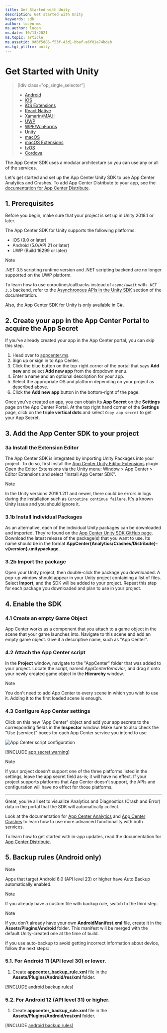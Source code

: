 ```yaml
---
title: Get Started with Unity
description: Get started with Unity
keywords: sdk
author: lucen-ms
ms.author: lucen
ms.date: 10/13/2021
ms.topic: article
ms.assetid: 9d6f5d86-f53f-43d1-bbaf-a6f01a74bdeb
ms.tgt_pltfrm: unity
---
```


# Get Started with Unity

> [!div  class="op_single_selector"]
> * [Android](android.md)
> * [iOS](ios.md)
> * [iOS Extensions](ios-extensions.md)
> * [React Native](react-native.md)
> * [Xamarin/MAUI](xamarin.md)
> * [UWP](uwp.md)
> * [WPF/WinForms](wpf-winforms.md)
> * [Unity](unity.md)
> * [macOS](macos.md)
> * [macOS Extensions](macos-extensions.md)
> * [tvOS](tvos.md)
> * [Cordova](cordova.md)

The App Center SDK uses a modular architecture so you can use any or all of the services.

Let's get started and set up the App Center Unity SDK to use App Center Analytics and Crashes. To add App Center Distribute to your app, see the [documentation for App Center Distribute](~/sdk/distribute/unity.md).

## 1. Prerequisites

Before you begin, make sure that your project is set up in Unity 2018.1 or later.

The App Center SDK for Unity supports the following platforms:

* iOS (9.0 or later)
* Android (5.0/API 21 or later)
* UWP (Build 16299 or later)

> [!NOTE]
> .NET 3.5 scripting runtime version and .NET scripting backend are no longer supported on the UWP platform.

To learn how to use coroutines/callbacks instead of `async/await` with `.NET 3.5` backend, refer to the [Asynchronous APIs in the Unity SDK](../../sdk/other-apis/unity.md) section of the documentation.

Also, the App Center SDK for Unity is only available in C#.

## 2. Create your app in the App Center Portal to acquire the App Secret

If you've already created your app in the App Center portal, you can skip this step.
1. Head over to [appcenter.ms](https://appcenter.ms).
2. Sign up or sign in to App Center.
3. Click the blue button on the top-right corner of the portal that says **Add new** and select **Add new app** from the dropdown menu.
4. Enter a name and an optional description for your app.
5. Select the appropriate OS and platform depending on your project as described above.
6. Click the **Add new app** button in the bottom-right of the page.

Once you've created an app, you can obtain its **App Secret** on the **Settings** page on the App Center Portal. At the top right hand corner of the **Settings** page, click on the **triple vertical dots** and select `Copy app secret` to get your App Secret.

## 3. Add the App Center SDK to your project

### 3a Install the Extension Editor

The App Center SDK is integrated by importing Unity Packages into your project. To do so, first install the [App Center Unity Editor Extensions](https://github.com/Microsoft/AppCenter-SDK-Unity-Extension) plugin. Open the Editor Extensions via the Unity menu: Window > App Center > Editor Extensions and select "Install App Center SDK".

> [!NOTE]
> In the Unity versions 2019.1.2f1 and newer, there could be errors in logs during the installation such as `Coroutine continue failure`. It's a known Unity issue and you should ignore it.

### 3.1b Install Individual Packages

As an alternative, each of the individual Unity packages can be downloaded and imported. They're found on the [App Center Unity SDK GitHub page](https://github.com/Microsoft/AppCenter-SDK-Unity/releases). Download the latest release of the package(s) that you want to use. Its name should be in the format **AppCenter{Analytics/Crashes/Distribute}-v{version}.unitypackage**.

### 3.2b Import the package

Open your Unity project, then double-click the package you downloaded. A pop-up window should appear in your Unity project containing a list of files. Select **Import**, and the SDK will be added to your project. Repeat this step for each package you downloaded and plan to use in your project.

## 4. Enable the SDK

### 4.1 Create an empty Game Object

App Center works as a component that you attach to a game object in the scene that your game launches into. Navigate to this scene and add an empty game object. Give it a descriptive name, such as "App Center".

### 4.2 Attach the App Center script

In the **Project** window, navigate to the "AppCenter" folder that was added to your project. Locate the script, named *AppCenterBehavior*, and drag it onto your newly created game object in the **Hierarchy** window.

> [!NOTE]
> You don't need to add App Center to every scene in which you wish to use it. Adding it to the first loaded scene is enough.

### 4.3 Configure App Center settings

Click on this new "App Center" object and add your app secrets to the corresponding fields in the **Inspector** window. Make sure to also check the "Use {service}" boxes for each App Center service you intend to use

![App Center script configuration](images/unity_configuration.png "App Center configuration")

[!INCLUDE [app secret warning](../includes/app-secret-warning.md)]

> [!NOTE]
> If your project doesn't support one of the three platforms listed in the settings, leave the app secret field as-is; it will have no effect. If your project supports platforms that App Center doesn't support, the APIs and configuration will have no effect for those platforms.

---
Great, you're all set to visualize Analytics and Diagnostics (Crash and Error) data in the portal that the SDK will automatically collect.

Look at the documentation for [App Center Analytics](~/sdk/analytics/unity.md) and [App Center Crashes](~/sdk/crashes/unity.md) to learn how to use more advanced functionality with both services.

To learn how to get started with in-app updates, read the documentation for [App Center Distribute](~/sdk/distribute/unity.md).

## 5. Backup rules (Android only)

> [!NOTE]
> Apps that target Android 6.0 (API level 23) or higher have Auto Backup automatically enabled.

> [!NOTE]
> If you already have a custom file with backup rule, switch to the third step.

> [!NOTE]
> If you don't already have your own **AndroidManifest.xml** file, create it in the **Assets/Plugins/Android** folder. This manifest will be merged with the default Unity-created one at the time of build.

If you use auto-backup to avoid getting incorrect information about device, follow the next steps:

### 5.1. For Android 11 (API level 30) or lower.

1. Create **appcenter_backup_rule.xml** file in the **Assets/Plugins/Android/res/xml** folder.

[!INCLUDE [android backup rules](includes/android-backup-rules-android.md)]

### 5.2. For Android 12 (API level 31) or higher.

1. Create **appcenter_backup_rule.xml** file in the **Assets/Plugins/Android/res/xml** folder.

[!INCLUDE [android backup rules](includes/android-backup-rules-android-12.md)]
  